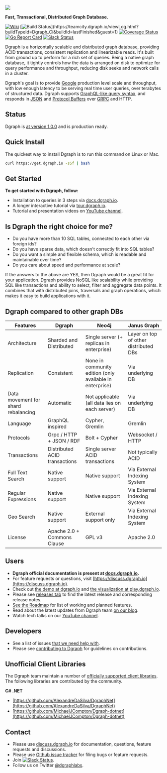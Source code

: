 ![](/logo.png)

**Fast, Transactional, Distributed Graph Database.**

[![Wiki](https://img.shields.io/badge/res-wiki-blue.svg)](https://docs.dgraph.io)
[![Build Status](https://teamcity.dgraph.io/guestAuth/app/rest/builds/buildType:(id:Dgraph_Ci)/statusIcon.svg)](https://teamcity.dgraph.io/viewLog.html?buildTypeId=Dgraph_Ci&buildId=lastFinished&guest=1)
[![Coverage Status](https://coveralls.io/repos/github/dgraph-io/dgraph/badge.svg?branch=master)](https://coveralls.io/github/dgraph-io/dgraph?branch=master)
[![Go Report Card](https://goreportcard.com/badge/github.com/dgraph-io/dgraph)](https://goreportcard.com/report/github.com/dgraph-io/dgraph)
[![Slack Status](http://slack.dgraph.io/badge.svg)](http://slack.dgraph.io)


Dgraph is a horizontally scalable and distributed graph database, providing ACID transactions, consistent replication and linearizable reads. It's built from ground up to perform for
a rich set of queries. Being a native graph database, it tightly controls how the
data is arranged on disk to optimize for query performance and throughput,
reducing disk seeks and network calls in a cluster.


Dgraph's goal is to provide [Google](https://www.google.com) production level scale and throughput,
with low enough latency to be serving real time user queries, over terabytes of structured data.
Dgraph supports [GraphQL-like query syntax](https://docs.dgraph.io/master/query-language/), and responds in [JSON](http://www.json.org/) and [Protocol Buffers](https://developers.google.com/protocol-buffers/) over [GRPC](http://www.grpc.io/) and HTTP.

## Status

Dgraph is [at version 1.0.0][rel] and is production ready.

[rel]: https://github.com/dgraph-io/dgraph/releases

## Quick Install

The quickest way to install Dgraph is to run this command on Linux or Mac.

```bash
curl https://get.dgraph.io -sSf | bash
```

## Get Started
**To get started with Dgraph, follow:**

- Installation to queries in 3 steps via [docs.dgraph.io](https://docs.dgraph.io/get-started/).
- A longer interactive tutorial via [tour.dgraph.io](https://tour.dgraph.io).
- Tutorial and
presentation videos on [YouTube channel](https://www.youtube.com/channel/UCghE41LR8nkKFlR3IFTRO4w/featured).

## Is Dgraph the right choice for me?

- Do you have more than 10 SQL tables, connected to each other via foreign ids?
- Do you have sparse data, which doesn't correctly fit into SQL tables?
- Do you want a simple and flexible schema, which is readable and maintainable
  over time?
- Do you care about speed and performance at scale?

If the answers to the above are YES, then Dgraph would be a great fit for your
application. Dgraph provides NoSQL like scalability while providing SQL like
transactions and ability to select, filter and aggregate data points. It
combines that with distributed joins, traversals and graph operations, which
makes it easy to build applications with it.

## Dgraph compared to other graph DBs

| Features | Dgraph | Neo4j | Janus Graph |
| -------- | ------ | ----- | ----------- |
| Architecture | Sharded and Distributed | Single server (+ replicas in enterprise) | Layer on top of other distributed DBs |
| Replication | Consistent | None in community edition (only available in enterprise) | Via underlying DB |
| Data movement for shard rebalancing | Automatic | Not applicable (all data lies on each server) | Via underlying DB |
| Language | GraphQL inspired | Cypher, Gremlin | Gremlin |
| Protocols | Grpc / HTTP + JSON / RDF | Bolt + Cypher | Websocket / HTTP |
| Transactions | Distributed ACID transactions | Single server ACID transactions | Not typically ACID
| Full Text Search | Native support | Native support | Via External Indexing System |
| Regular Expressions | Native support | Native support | Via External Indexing System |
| Geo Search | Native support | External support only | Via External Indexing System |
| License | Apache 2.0 + Commons Clause | GPL v3 | Apache 2.0 |

## Users
- **Dgraph official documentation is present at [docs.dgraph.io](https://docs.dgraph.io).**
- For feature requests or questions, visit
  [https://discuss.dgraph.io](https://discuss.dgraph.io).
- Check out [the demo at dgraph.io](http://dgraph.io) and [the visualization at
  play.dgraph.io](http://play.dgraph.io/).
- Please see [releases tab](https://github.com/dgraph-io/dgraph/releases) to
  find the latest release and corresponding release notes.
- [See the Roadmap](https://github.com/dgraph-io/dgraph/issues/1) for list of
  working and planned features.
- Read about the latest updates from Dgraph team [on our
  blog](https://open.dgraph.io/).
- Watch tech talks on our [YouTube
  channel](https://www.youtube.com/channel/UCghE41LR8nkKFlR3IFTRO4w/featured).

## Developers
- See a list of issues [that we need help with](https://github.com/dgraph-io/dgraph/issues?q=is%3Aissue+is%3Aopen+label%3Ahelp_wanted).
- Please see [contributing to Dgraph](https://docs.dgraph.io/contribute/) for guidelines on contributions.

## Unofficial Client Libraries
The Dgraph team maintain a number of [officially supported client libraries](https://docs.dgraph.io/clients/).  The following libraries are contributed by the community.

**C# .NET**  

* [https://github.com/AlexandreDaSilva/DgraphNet](https://github.com/AlexandreDaSilva/DgraphNet)
* [https://github.com/MichaelJCompton/Dgraph-dotnet](https://github.com/MichaelJCompton/Dgraph-dotnet)

## Contact
- Please use [discuss.dgraph.io](https://discuss.dgraph.io) for documentation, questions, feature requests and discussions.
- Please use [Github issue tracker](https://github.com/dgraph-io/dgraph/issues) for filing bugs or feature requests.
- Join [![Slack Status](http://slack.dgraph.io/badge.svg)](http://slack.dgraph.io).
- Follow us on Twitter [@dgraphlabs](https://twitter.com/dgraphlabs).

